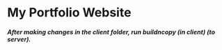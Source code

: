 # My Portfolio Website

##### After making changes in the client folder, run buildncopy (in client) (to server).